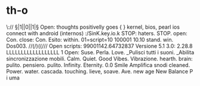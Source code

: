 # th-o
\\:// §|1||0||1|§ Open: thoughts positivelly goes { } kernel, bios, pearl  ios connect with android  (internos)   :/SinK.key.io.k  STOP: haters. STOP.  open: Con. close: Con. Esito: within.  01=script=10  100001 10.10  stand. win. Dos003. //(/)((/// Open scripts: 99001142.64732837  Versione 5.1  3.0: 2.28.8 LLLLLLLLLLLLLLLLLL 1 Open: Suse. Perla. Love.  _Pulisci tutti i suoni. _Abilita sincronizzazione mobili.  Calm. Quiet. Good Vibes.   Vibrazione. hearth. brain: pulito. pensiero. pulito.   Infinity. Eternity. 0.0   Smile  Amplifica snodi cleaned. Power. water. cascada. touching. lieve, soave.  Ave. new age  New Balance  P i uma
